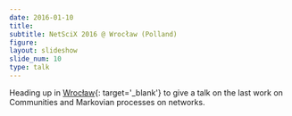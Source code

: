 ```yaml
---
date: 2016-01-10
title: 
subtitle: NetSciX 2016 @ Wrocław (Polland)
figure: 
layout: slideshow
slide_num: 10
type: talk
---
```


Heading up in [Wrocław](http://netsci-x.net){: target='\_blank'}
 to give a talk on the last work on Communities and
Markovian processes on networks.
